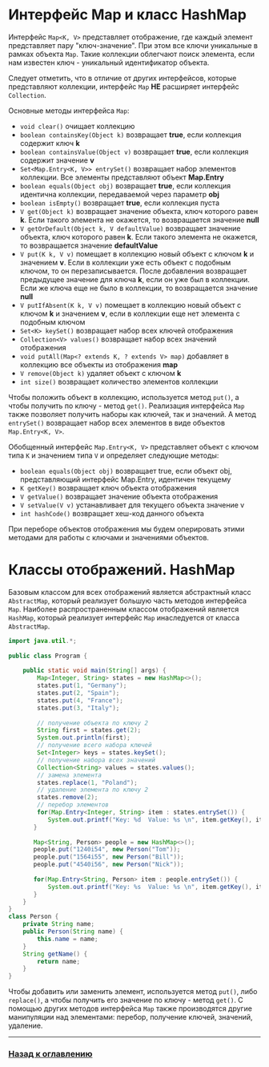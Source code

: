 # Интерфейс Map и класс HashMap

Интерфейс `Map<K, V>` представляет отображение, где каждый элемент представляет пару "ключ-значение".
При этом все ключи уникальные в рамках объекта `Map`.
Такие коллекции облегчают поиск элемента, если нам известен ключ - уникальный идентификатор объекта.

Следует отметить, что в отличие от других интерфейсов, которые представляют коллекции,
интерфейс `Map` **НЕ** расширяет интерфейс `Collection`.

Основные методы интерфейса `Map`:

-   `void clear()` очищает коллекцию
-   `boolean containsKey(Object k)` возвращает **true**, если коллекция содержит ключ **k**
-   `boolean containsValue(Object v)` возвращает **true**, если коллекция содержит значение **v**
-   `Set<Map.Entry<K, V>> entrySet()` возвращает набор элементов коллекции.
    Все элементы представляют объект **Map.Entry**
-   `boolean equals(Object obj)` возвращает **true**, если коллекция идентична коллекции, передаваемой через параметр **obj**
-   `boolean isEmpty()` возвращает **true**, если коллекция пуста
-   `V get(Object k)` возвращает значение объекта, ключ которого равен **k**.
    Если такого элемента не окажется, то возвращается значение **null**
-   `V getOrDefault(Object k, V defaultValue)` возвращает значение объекта, ключ которого равен **k**.
    Если такого элемента не окажется, то возвращается значение **defaultValue**
-   `V put(K k, V v)` помещает в коллекцию новый объект с ключом **k** и значением **v**.
    Если в коллекции уже есть объект с подобным ключом, то он перезаписывается.
    После добавления возвращает предыдущее значение для ключа **k**, если он уже был в коллекции.
    Если же ключа еще не было в коллекции, то возвращается значение **null**
-   `V putIfAbsent(K k, V v)` помещает в коллекцию новый объект с ключом **k** и значением **v**,
    если в коллекции еще нет элемента с подобным ключом
-   `Set<K> keySet()` возвращает набор всех ключей отображения
-   `Collection<V> values()` возвращает набор всех значений отображения
-   `void putAll(Map<? extends K, ? extends V> map)` добавляет в коллекцию все объекты из отображения **map**
-   `V remove(Object k)` удаляет объект с ключом **k**
-   `int size()` возвращает количество элементов коллекции

Чтобы положить объект в коллекцию, используется метод `put()`, а чтобы получить по ключу - метод `get()`.
Реализация интерфейса `Map` также позволяет получить наборы как ключей, так и значений.
А метод `entrySet()` возвращает набор всех элементов в виде объектов `Map.Entry<K, V>`.

Обобщенный интерфейс `Map.Entry<K, V>` представляет объект с ключом типа `K` и значением типа `V` и определяет следующие методы:

-   `boolean equals(Object obj)` возвращает true, если объект obj, представляющий интерфейс Map.Entry, идентичен текущему
-   `K getKey()` возвращает ключ объекта отображения
-   `V getValue()` возвращает значение объекта отображения
-   `V setValue(V v)` устанавливает для текущего объекта значение v
-   `int hashCode()` возвращает хеш-код данного объекта

При переборе объектов отображения мы будем оперировать этими методами для работы с ключами и значениями объектов.


# Классы отображений. HashMap

Базовым классом для всех отображений является абстрактный класс `AbstractMap`,
который реализует большую часть методов интерфейса `Map`.
Наиболее распространенным классом отображений является `HashMap`,
который реализует интерфейс `Map` инаследуется от класса `AbstractMap`.
  
```java
import java.util.*;
 
public class Program {
      
    public static void main(String[] args) {
        Map<Integer, String> states = new HashMap<>();
        states.put(1, "Germany");
        states.put(2, "Spain");
        states.put(4, "France");
        states.put(3, "Italy");
         
        // получение объекта по ключу 2
        String first = states.get(2);
        System.out.println(first);
        // получение всего набора ключей
        Set<Integer> keys = states.keySet();
        // получение набора всех значений
        Collection<String> values = states.values();
        // замена элемента
        states.replace(1, "Poland");
        // удаление элемента по ключу 2
        states.remove(2);
        // перебор элементов
        for(Map.Entry<Integer, String> item : states.entrySet()) {
           System.out.printf("Key: %d  Value: %s \n", item.getKey(), item.getValue());
       }
          
       Map<String, Person> people = new HashMap<>();
       people.put("1240i54", new Person("Tom"));
       people.put("1564i55", new Person("Bill"));
       people.put("4540i56", new Person("Nick"));
         
       for(Map.Entry<String, Person> item : people.entrySet()) {
           System.out.printf("Key: %s  Value: %s \n", item.getKey(), item.getValue().getName());
       }
    }
}
class Person {
    private String name;
    public Person(String name) {
        this.name = name;
    }
    String getName() {
        return name;
    }
}
```

Чтобы добавить или заменить элемент, используется метод `put()`, либо `replace()`,
а чтобы получить его значение по ключу - метод `get()`.
С помощью других методов интерфейса `Map` также производятся другие манипуляции над элементами: 
перебор, получение ключей, значений, удаление.

---

### [Назад к оглавлению](./README.md)